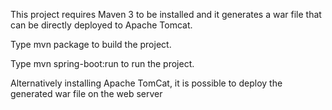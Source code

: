 This project requires Maven 3 to be installed and it generates a war file that can be directly deployed to Apache Tomcat.

Type mvn package to build the project.

Type  mvn spring-boot:run to run the project.

Alternatively installing Apache TomCat, it is possible to deploy the generated war file on the web server
